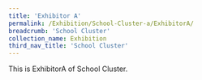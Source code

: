 ```yaml
---
title: 'Exhibitor A'
permalink: /Exhibition/School-Cluster-a/ExhibitorA/
breadcrumb: 'School Cluster'
collection_name: Exhibition
third_nav_title: 'School Cluster'
---
```


<div>
This is ExhibitorA of School Cluster.
</div>

